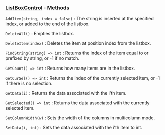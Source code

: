 ### [ListBoxControl](<../ListBoxControl.md>) - Methods
`AddItem(string, index = false)`
: The string is inserted at the specified index, or added to the end of the listbox.

`DeleteAll()`
: Empties the listbox.

`DeleteItem(index)`
: Deletes the item at position index from the listbox.

`FindString(string) => int`
: Returns the index of the item equal to or prefixed by string, or -1 if no match.

`GetCount() => int`
: Returns how many items are in the listbox.

`GetCurSel() => int`
: Returns the index of the currently selected item, or -1 if there is no selection.

`GetData(i)`
: Returns the data associated with the i'th item.

`GetSelected() => int`
: Returns the data associated with the currently selected item.

`SetColumnWidth(w)`
: Sets the width of the columns in multicolumn mode.

`SetData(i, int)`
: Sets the data associated with the i'th item to int.